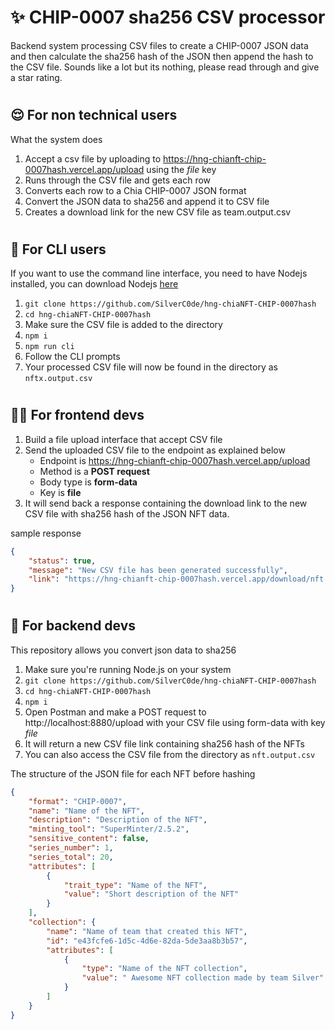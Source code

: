 # ✨ CHIP-0007 sha256 CSV processor
Backend system processing CSV files to create a CHIP-0007 JSON data and then calculate the sha256 hash of the JSON then append the hash to the CSV file.
Sounds like a lot but its nothing, please read through and give a star rating.

#
## 😌 For non technical users

What the system does
1. Accept a csv file by uploading to https://hng-chianft-chip-0007hash.vercel.app/upload using the *file* key
2. Runs through the CSV file and gets each row
3. Converts each row to a Chia CHIP-0007 JSON format
4. Convert the JSON data to sha256 and append it to CSV file
5. Creates a download link for the new CSV file as team.output.csv

#
## 🧙 For CLI users

If you want to use the command line interface, you need to have Nodejs installed, you can download Nodejs [here](https://nodejs.org/en/download/)

1. ``git clone https://github.com/SilverC0de/hng-chiaNFT-CHIP-0007hash``
2. ``cd hng-chiaNFT-CHIP-0007hash``
3. Make sure the CSV file is added to the directory
4. ``npm i``
5. ``npm run cli``
6. Follow the CLI prompts
7. Your processed CSV file will now be found in the directory as `nftx.output.csv`

#
## 👩‍🦰 For frontend devs

1. Build a file upload interface that accept CSV file
2. Send the uploaded CSV file to the endpoint as explained below
    - Endpoint is https://hng-chianft-chip-0007hash.vercel.app/upload
    - Method is a **POST request**
    - Body type is **form-data**
    - Key is **file**
3. It will send back a response containing the download link to the new CSV file with sha256 hash of the JSON NFT data.


sample response
```json
{
    "status": true,
    "message": "New CSV file has been generated successfully",
    "link": "https://hng-chianft-chip-0007hash.vercel.app/download/nft.output.csv"
}
```


#
## 🥷 For backend devs

This repository allows you convert json data to sha256

1. Make sure you're running Node.js on your system
2. ``git clone https://github.com/SilverC0de/hng-chiaNFT-CHIP-0007hash``
3. ``cd hng-chiaNFT-CHIP-0007hash``
4. ``npm i``
5. Open Postman and make a POST request to http://localhost:8880/upload with your CSV file using form-data with key *file*
6. It will return a new CSV file link containing sha256 hash of the NFTs
7. You can also access the CSV file from the directory as `nft.output.csv`

The structure of the JSON file for each NFT before hashing
```json
{
    "format": "CHIP-0007",
    "name": "Name of the NFT",
    "description": "Description of the NFT",
    "minting_tool": "SuperMinter/2.5.2",
    "sensitive_content": false,
    "series_number": 1,
    "series_total": 20,
    "attributes": [
        {
            "trait_type": "Name of the NFT",
            "value": "Short description of the NFT"
        }
    ],
    "collection": {
        "name": "Name of team that created this NFT",
        "id": "e43fcfe6-1d5c-4d6e-82da-5de3aa8b3b57",
        "attributes": [
            {
                "type": "Name of the NFT collection",
                "value": " Awesome NFT collection made by team Silver"
            }
        ]
    }
}
```
